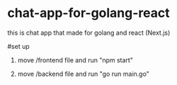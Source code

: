 # chat-app-for-golang-react

this is chat app that made for golang and react (Next.js)

#set up

1. move /frontend file and run "npm start"

2. move /backend file and run "go run main.go"
